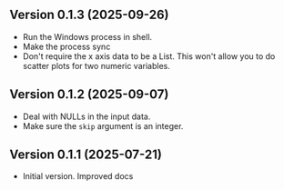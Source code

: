 
## Version 0.1.3 (2025-09-26)
- Run the Windows process in shell. 
- Make the process sync
- Don't require the x axis data to be a List<String>.  This won't allow you to 
  do scatter plots for two numeric variables.  

## Version 0.1.2 (2025-09-07)
- Deal with NULLs in the input data.  
- Make sure the `skip` argument is an integer.

## Version 0.1.1 (2025-07-21)
- Initial version.  Improved docs

